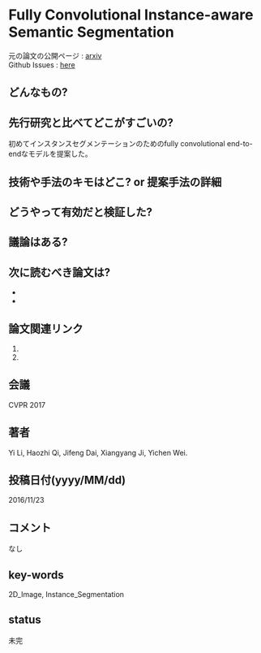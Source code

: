 # Fully Convolutional Instance-aware Semantic Segmentation

元の論文の公開ページ : [arxiv](https://arxiv.org/abs/1611.07709)  
Github Issues : [here](https://github.com/Obarads/obarads.github.io/issues/78)

## どんなもの?

## 先行研究と比べてどこがすごいの?
初めてインスタンスセグメンテーションのためのfully convolutional end-to-endなモデルを提案した。

## 技術や手法のキモはどこ? or 提案手法の詳細

## どうやって有効だと検証した?

## 議論はある?

## 次に読むべき論文は?
-
-

## 論文関連リンク
1.
2.

## 会議
CVPR 2017

## 著者
Yi Li, Haozhi Qi, Jifeng Dai, Xiangyang Ji, Yichen Wei.

## 投稿日付(yyyy/MM/dd)
2016/11/23

## コメント
なし

## key-words
2D_Image, Instance_Segmentation

## status
未完